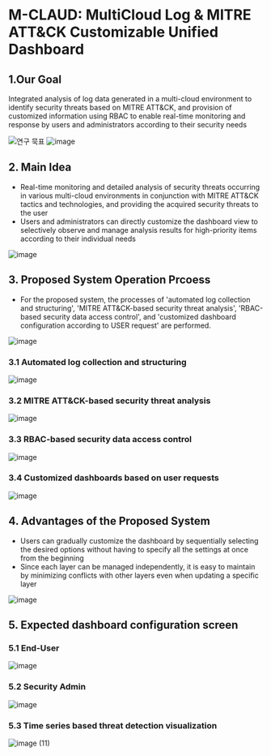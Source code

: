 # M-CLAUD: MultiCloud Log & MITRE ATT&CK Customizable Unified Dashboard

## 1.Our Goal

Integrated analysis of log data generated in a multi-cloud environment to identify security threats based on MITRE ATT&CK, and provision of customized information using RBAC to enable real-time monitoring and response by users and administrators according to their security needs

![연구 묵표](https://github.com/user-attachments/assets/bbeadbf1-d78d-4ebd-b694-e7094420f1a9)
![image](https://github.com/user-attachments/assets/1f6d4784-717f-4e0d-b858-db1090e75469)

## 2. Main Idea
- Real-time monitoring and detailed analysis of security threats occurring in various multi-cloud environments in conjunction with MITRE ATT&CK tactics and technologies, and providing the acquired security threats to the user
- Users and administrators can directly customize the dashboard view to selectively observe and manage analysis results for high-priority items according to their individual needs

  
![image](https://github.com/user-attachments/assets/0aecb62f-0be3-49d4-a9fc-d29e76613efd)

## 3. Proposed System Operation Prcoess
- For the proposed system, the processes of 'automated log collection and structuring', 'MITRE ATT&CK-based security threat analysis', 'RBAC-based security data access control', and 'customized dashboard configuration according to USER request' are performed.

![image](https://github.com/user-attachments/assets/8f43d0af-3aaa-46ee-b227-26d3dec2a0b0)

### 3.1 Automated log collection and structuring

![image](https://github.com/user-attachments/assets/f9567dbb-eca3-4bcb-9782-f35af0acf40e)


### 3.2 MITRE ATT&CK-based security threat analysis

![image](https://github.com/user-attachments/assets/0df09f74-b249-4252-8bd2-267dca6805ec)


### 3.3 RBAC-based security data access control

![image](https://github.com/user-attachments/assets/0574fd4c-8af2-4f8b-a838-ca7c01de9e30)


### 3.4 Customized dashboards based on user requests

![image](https://github.com/user-attachments/assets/a77dc035-c6fd-4e00-8fd3-900bc67aa964)


## 4.  Advantages of the Proposed System
- Users can gradually customize the dashboard by sequentially selecting the desired options without having to specify all the settings at once from the beginning
- Since each layer can be managed independently, it is easy to maintain by minimizing conflicts with other layers even when updating a specific layer

![image](https://github.com/user-attachments/assets/4184d3f0-ea2d-4c8b-ad6b-f71e748eb414)

## 5. Expected dashboard configuration screen

### 5.1 End-User

![image](https://github.com/user-attachments/assets/575aeaef-276d-4bb3-8d34-2af663bc3f5f)


### 5.2 Security Admin

![image](https://github.com/user-attachments/assets/7fd7a30a-7d54-4121-9f24-ca049350cdc2)

### 5.3 Time series based threat detection visualization

![image (11)](https://github.com/user-attachments/assets/f9de1cdd-153f-494f-bdff-cddf5613c207)


